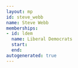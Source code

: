 ```yaml
---
layout: mp
id: steve_webb
name: Steve Webb
memberships:
- id: ldem
  name: Liberal Democrats
  start: 
  end: 
autogenerated: true
---
```

